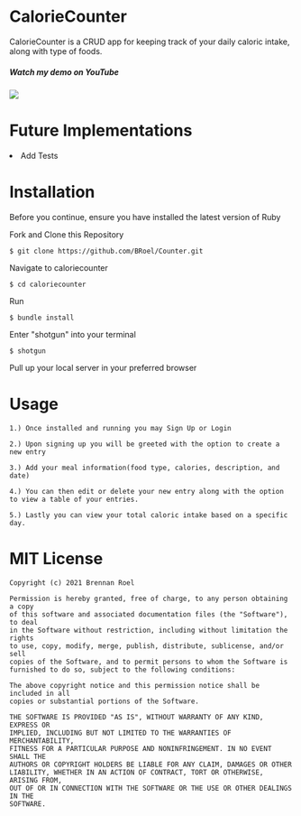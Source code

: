 # CalorieCounter

CalorieCounter is a CRUD app for keeping track of your daily caloric intake, along with type of foods.

##### Watch my demo on YouTube
<a href= 'https://www.youtube.com/watch?v=6Pp7n-okvq0' rel="nofollow"><img src= "https://raw.githubusercontent.com/BRoel/feed-it_frontend/main/public/yt_logo_rgb_dark.png" /></a>

# Future Implementations

<li>Add Tests</li>

# Installation

Before you continue, ensure you have installed the latest version of Ruby

Fork and Clone this Repository
```
$ git clone https://github.com/BRoel/Counter.git
```
Navigate to caloriecounter
```
$ cd caloriecounter
```
Run
```
$ bundle install
```
Enter "shotgun" into your terminal
```
$ shotgun
```
Pull up your local server in your preferred browser

# Usage
```
1.) Once installed and running you may Sign Up or Login
```
```
2.) Upon signing up you will be greeted with the option to create a new entry
```
```
3.) Add your meal information(food type, calories, description, and date)
```
```
4.) You can then edit or delete your new entry along with the option to view a table of your entries.
```
```
5.) Lastly you can view your total caloric intake based on a specific day.
```
# MIT License
```
Copyright (c) 2021 Brennan Roel

Permission is hereby granted, free of charge, to any person obtaining a copy
of this software and associated documentation files (the "Software"), to deal
in the Software without restriction, including without limitation the rights
to use, copy, modify, merge, publish, distribute, sublicense, and/or sell
copies of the Software, and to permit persons to whom the Software is
furnished to do so, subject to the following conditions:

The above copyright notice and this permission notice shall be included in all
copies or substantial portions of the Software.

THE SOFTWARE IS PROVIDED "AS IS", WITHOUT WARRANTY OF ANY KIND, EXPRESS OR
IMPLIED, INCLUDING BUT NOT LIMITED TO THE WARRANTIES OF MERCHANTABILITY,
FITNESS FOR A PARTICULAR PURPOSE AND NONINFRINGEMENT. IN NO EVENT SHALL THE
AUTHORS OR COPYRIGHT HOLDERS BE LIABLE FOR ANY CLAIM, DAMAGES OR OTHER
LIABILITY, WHETHER IN AN ACTION OF CONTRACT, TORT OR OTHERWISE, ARISING FROM,
OUT OF OR IN CONNECTION WITH THE SOFTWARE OR THE USE OR OTHER DEALINGS IN THE
SOFTWARE.
```
